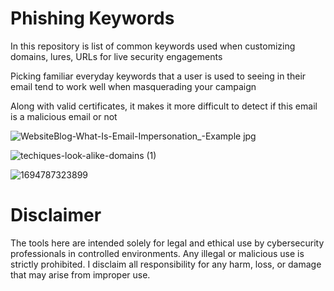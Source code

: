 # Phishing Keywords
In this repository is list of common keywords used when customizing domains, lures, URLs for live security engagements

Picking familiar everyday keywords that a user is used to seeing in their email tend to work well when masquerading your campaign

Along with valid certificates, it makes it more difficult to detect if this email is a malicious email or not

![WebsiteBlog-What-Is-Email-Impersonation_-Example jpg](https://github.com/simplerhacking/Phishing-Keyword-List/assets/141525149/d8ebb7e9-3dcb-4bb5-95a0-a2b1dd21b2f1)

![techiques-look-alike-domains (1)](https://github.com/simplerhacking/Phishing-Keyword-List/assets/141525149/ff567cc6-249f-43b3-a838-a15c181b0a34)

![1694787323899](https://github.com/simplerhacking/Phishing-Keyword-List/assets/141525149/9d8c024d-3d43-4424-b4b1-f5900c2b9e03)

# Disclaimer
The tools here are intended solely for legal and ethical use by cybersecurity professionals in controlled environments. Any illegal or malicious use is strictly prohibited. I disclaim all responsibility for any harm, loss, or damage that may arise from improper use.
